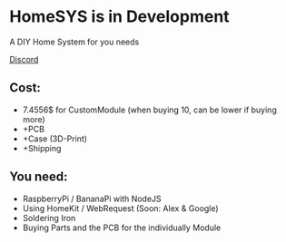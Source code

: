# HomeSYS is in Development
  A DIY Home System for you needs
  
   [Discord](https://discord.gg/9GHYtuu)

## Cost:
 
 - 7.4556$ for CustomModule (when buying 10, can be lower if buying more) 
 - +PCB
 - +Case (3D-Print)
 - +Shipping
## You need:

 - RaspberryPi / BananaPi with NodeJS
 - Using HomeKit / WebRequest (Soon: Alex & Google)
 - Soldering Iron
 - Buying Parts and the PCB for the individually Module

 

